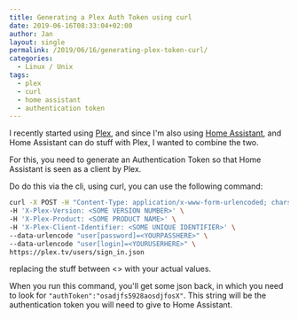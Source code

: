 ```yaml
---
title: Generating a Plex Auth Token using curl
date: 2019-06-16T08:33:04+02:00
author: Jan
layout: single
permalink: /2019/06/16/generating-plex-token-curl/
categories:
  - Linux / Unix
tags:
  - plex
  - curl
  - home assistant
  - authentication token
---
```

I recently started using [Plex](https://www.plex.tv/), and since I'm also using [Home Assistant](https://www.home-assistant.io/), and Home Assistant
can do stuff with Plex, I wanted to combine the two.

For this, you need to generate an Authentication Token so that Home Assistant is seen as a client by Plex.

Do do this via the cli, using curl, you can use the following command:

```bash
curl -X POST -H "Content-Type: application/x-www-form-urlencoded; charset=utf-8" \ 
-H 'X-Plex-Version: <SOME VERSION NUMBER>' \
-H 'X-Plex-Product: <SOME PRODUCT NAME>' \
-H 'X-Plex-Client-Identifier: <SOME UNIQUE IDENTIFIER>' \
--data-urlencode "user[password]=<YOURPASSHERE>" \
--data-urlencode "user[login]=<YOURUSERHERE>" \
https://plex.tv/users/sign_in.json
```
replacing the stuff between <> with your actual values.

When you run this command, you'll get some json back, in which you need to look for `"authToken":"osadjfs5928aosdjfosX"`.
This string will be the authentication token you will need to give to Home Assistant. 


